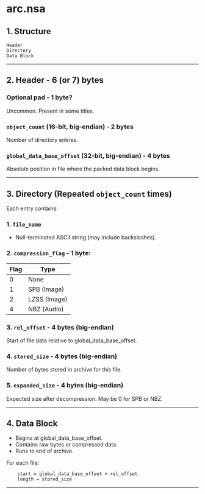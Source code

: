 # arc.nsa

## 1. Structure

```
Header
Directory
Data Block
```

---

## 2. Header - 6 (or 7) bytes

### Optional pad - 1 byte?

Uncommon. Present in some titles.

### `object_count` (16-bit, big-endian) - 2 bytes

Number of directory entries.

### `global_data_base_offset` (32-bit, big-endian) - 4 bytes

Absolute position in file where the packed data block begins.

---

## 3. Directory (Repeated `object_count` times)

Each entry contains:

### 1. `file_name`

- Null-terminated ASCII string (may include backslashes).

### 2. `compression_flag` – 1 byte:

| Flag | Type         |
| ---- | ------------ |
| 0    | None         |
| 1    | SPB (Image)  |
| 2    | LZSS (Image) |
| 4    | NBZ (Audio)  |

### 3. `rel_offset` - 4 bytes (big-endian)

Start of file data relative to global_data_base_offset.

### 4. `stored_size` - 4 bytes (big-endian)

Number of bytes stored in archive for this file.

### 5. `expanded_size` - 4 bytes (big-endian)

Expected size after decompression.
May be 0 for SPB or NBZ.

---

## 4. Data Block

- Begins at global_data_base_offset.
- Contains raw bytes or compressed data.
- Runs to end of archive.

For each file:

```
	start = global_data_base_offset + rel_offset
	length = stored_size
```

---
